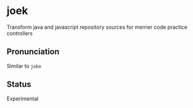 # joek
Transform java and javascript repository sources for merrier code practice controllers

## Pronunciation
Similar to `joke`

## Status
Experimental



